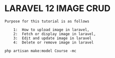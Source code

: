 # LARAVEL 12 IMAGE CRUD

    Purpose for this tutorial is as follows 

        1:  How to upload image in laravel,
        2:  Fetch or display image in laravel,
        3:  Edit and update image in laravel 
        4:  Delete or remove image in laravel

    php artisan make:model Course -mc




























                 
                    












        
    
        
